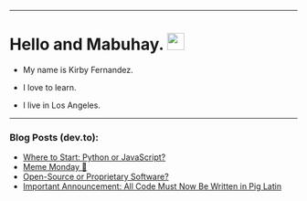 
<img src="https://komarev.com/ghpvc/?username=kirbygit&style=flat-square&color=blue" alt=""/>

---
<h1>
  Hello and Mabuhay.
  <img src="https://media.giphy.com/media/hvRJCLFzcasrR4ia7z/giphy.gif" width="30px"/>
</h1>

- My name is Kirby Fernandez.

- I love to learn.

- I live in Los Angeles.

---

### Blog Posts (dev.to):
<!-- BLOG-POST-LIST:START -->
- [Where to Start: Python or JavaScript?](https://dev.to/codenewbieteam/where-to-start-python-or-javascript-3peg)
- [Meme Monday 🐌](https://dev.to/ben/meme-monday-3nd9)
- [Open-Source or Proprietary Software?](https://dev.to/codenewbieteam/open-source-or-proprietary-software-hil)
- [Important Announcement: All Code Must Now Be Written in Pig Latin](https://dev.to/codenewbieteam/important-announcement-all-code-must-now-be-written-in-pig-latin-5b7h)
<!-- BLOG-POST-LIST:END -->
